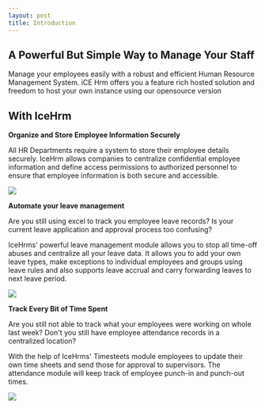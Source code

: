 ```yaml
---
layout: post
title: Introduction
---
```


## A Powerful But Simple Way to Manage Your Staff
Manage your employees easily with a robust and efficient Human Resource Management System. iCE Hrm offers you 
a feature rich hosted solution and freedom to host your own instance using our opensource version

## With IceHrm

**Organize and Store Employee Information Securely**

All HR Departments require a system to store their employee details securely. IceHrm allows companies to 
centralize confidential employee information and define access permissions to authorized personnel to ensure 
that employee information is both secure and accessible.

![](https://icehrm.s3.amazonaws.com/web/EmpInfo.png)

**Automate your leave management**

Are you still using excel to track you employee leave records? Is your current leave application and approval 
process too confusing?

IceHrms' powerful leave management module allows you to stop all time-off abuses and centralize all your 
leave data. It allows you to add your own leave types, make exceptions to individual employees and groups 
using leave rules and also supports leave accrual and carry forwarding leaves to next leave period.

![](https://icehrm.s3.amazonaws.com/web/leave.png "")
 
**Track Every Bit of Time Spent**

Are you still not able to track what your employees were working on whole last week? Don't you still have 
employee attendance records in a centralized location?

With the help of IceHrms' Timesteets module employees to update their own time sheets and send those for approval 
to supervisors. The attendance module will keep track of employee punch-in and punch-out times.

![](https://icehrm.s3.amazonaws.com/web/timetrack.png "")